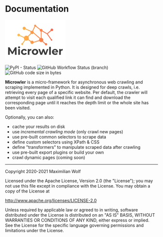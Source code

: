 # Documentation

<img src="https://github.com/INNOVINATI/microwler/raw/master/docs/static/logo.png" width="200px" alt="Microwler">

![PyPI - Status](https://img.shields.io/pypi/status/microwler)
![GitHub Workflow Status (branch)](https://img.shields.io/github/workflow/status/INNOVINATI/microwler/Run%20Test%20Cases/master)
![GitHub code size in bytes](https://img.shields.io/github/languages/code-size/INNOVINATI/microwler)

**Microwler** is a micro-framework for asynchronous web crawling and scraping implemented in Python. 
It is designed for deep crawls, i.e. retrieving every page of a specific website. 
Per default, the crawler will attempt to visit each qualified link it can find and download the 
corresponding page until it reaches the depth limit or the whole site has been visited.

Optionally, you can also:

- cache your results on disk
- use *incremental crawling mode* (only crawl new pages)
- use pre-built common selectors to scrape data
- define custom selectors using XPath & CSS
- define "transformers" to manipulate scraped data after crawling
- use pre-built export plugins or build your own
- crawl dynamic pages (coming soon)

<hr>

Copyright 2020-2021 Maximilian Wolf

Licensed under the Apache License, Version 2.0 (the "License");
you may not use this file except in compliance with the License.
You may obtain a copy of the License at

   http://www.apache.org/licenses/LICENSE-2.0

Unless required by applicable law or agreed to in writing, software
distributed under the License is distributed on an "AS IS" BASIS,
WITHOUT WARRANTIES OR CONDITIONS OF ANY KIND, either express or implied.
See the License for the specific language governing permissions and
limitations under the License.
